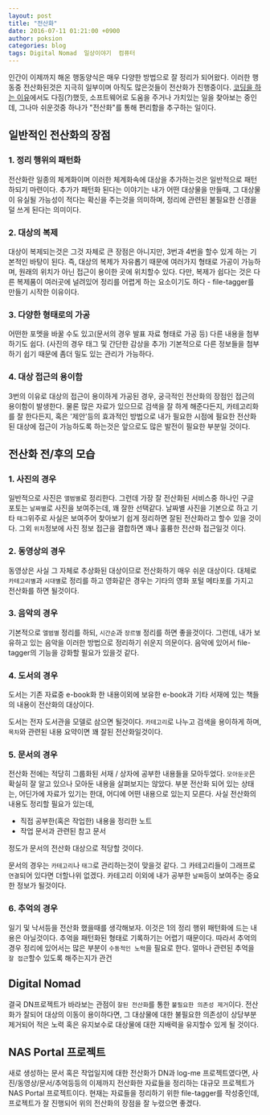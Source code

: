 ```yaml
---
layout: post
title: "전산화"
date: 2016-07-11 01:21:00 +0900
author: poksion
categories: blog
tags: Digital Nomad  일상이야기  컴퓨터
---
```


인간이 이제까지 해온 행동양식은 매우 다양한 방법으로 잘 정리가 되어왔다. 이러한 행동중 전산화된것은 지극히 일부이며 아직도 많은것들이 전산화가 진행중이다. [코딩을 하는 이유](/blog/2016/07/11/코딩을-하는-이유.html)에서도 다짐(?)했듯, 소프트웨어로 도움을 주거나 가치있는 일을 찾아보는 중인데, 그나마 쉬운것중 하나가 "전산화"를 통해 편리함을 추구하는 일이다.

일반적인 전산화의 장점
-----------------

### 1. 정리 행위의 패턴화

전산화란 일종의 체계화이며 이러한 체계화속에 대상을 추가하는것은 일반적으로 패턴하되기 마련이다. 추가가 패턴화 된다는 이야기는 내가 어떤 대상물을 만들때, 그 대상물이 유실될 가능성이 적다는 확신을 주는것을 의미하며, 정리에 관련된 불필요한 신경을 덜 쓰게 된다는 의미이다.

### 2. 대상의 복제

대상이 복제되는것은 그것 자체로 큰 장점은 아니지만, 3번과 4번을 할수 있게 하는 기본적인 바탕이 된다. 즉, 대상의 복제가 자유롭기 때문에 여러가지 형태로 가공이 가능하며, 원래의 위치가 아닌 접근이 용이한 곳에 위치할수 있다. 다만, 복제가 쉽다는 것은 다른 복제품이 여러곳에 널려있어 정리를 어렵게 하는 요소이기도 하다 - file-tagger를 만들기 시작한 이유이다.

### 3. 다양한 형태로의 가공

어떤한 포멧을 바꿀 수도 있고(문서의 경우 발표 자료 형태로 가공 등) 다른 내용을 첨부하기도 쉽다. (사진의 경우 태그 및 간단한 감상을 추가) 기본적으로 다른 정보들을 첨부하기 쉽기 때문에 좀더 밀도 있는 관리가 가능하다.

### 4. 대상 접근의 용이함

3번의 이유로 대상의 접근이 용이하게 가공된 경우, 궁극적인 전산화의 장점인 접근의 용이함이 발생한다. 물론 많은 자료가 있으므로 검색을 잘 하게 해준다든지, 카테고리화를 잘 한다든지, 혹은 '제안'등의 효과적인 방법으로 내가 필요한 시점에 필요한 전산화된 대상에 접근이 가능하도록 하는것은 앞으로도 많은 발전이 필요한 부분일 것이다.

전산화 전/후의 모습
---------------

### 1. 사진의 경우

일반적으로 사진은 ``앨범별``로 정리한다. 그런데 가장 잘 전산화된 서비스중 하나인 구글 포토는 ``날짜별``로 사진을 보여주는데, 꽤 잘한 선택같다. 날짜별 사진을 기본으로 하고 기타 ``태그``위주로 사실은 보여주어 찾아보기 쉽게 정리하면 잘된 전산화라고 할수 있을 것이다. 그외 ``위치``정보에 사진 정보 접근을 결합하면 꽤나 훌륭한 전산화 접근일것 이다.

### 2. 동영상의 경우

동영상은 사실 그 자체로 추상화된 대상이므로 전산화하기 매우 쉬운 대상이다. 대체로 ``카테고리별``과 ``시대별``로 정리를 하고 영화같은 경우는 기타의 영화 포털 메타포를 가지고 전산화를 하면 될것이다.

### 3. 음악의 경우

기본적으로 ``앨범별`` 정리를 하되, ``시간순``과 ``장르별`` 정리를 하면 좋을것이다. 그런데, 내가 보유하고 있는 음악을 이러한 방법으로 정리하기 쉬운지 의문이다. 음악에 있어서 file-tagger의 기능을 강화할 필요가 있을것 같다.

### 4. 도서의 경우

도서는 기존 자료중 e-book화 한 내용이외에 보유한 e-book과 기타 서재에 있는 책들의 내용이 전산화의 대상이다.

도서는 전자 도서관을 모델로 삼으면 될것이다. ``카테고리``로 나누고 검색을 용이하게 하며, ``목차``와 관련된 내용 요약이면 꽤 잘된 전산화일것이다.

### 5. 문서의 경우

전산화 전에는 적당히 그룹화된 서재 / 상자에 공부한 내용들을 모아두었다. ``모아둔곳``은 확실히 잘 알고 있으나 모아둔 내용을 살펴보지는 않았다. 부분 전산화 되어 있는 상태는, 어딘가에 자료가 있기는 한대, 어디에 어떤 내용으로 있는지 모른다. 사실 전산화의 내용도 정리할 필요가 있는데,

 * 직접 공부한(혹은 작업한) 내용을 정리한 노트
 * 작업 문서과 관련된 참고 문서

정도가 문서의 전산화 대상으로 적당할 것이다.

문서의 경우는 ``카테고리``나 ``태그``로 관리하는것이 맞을것 같다. 그 카테고리들이 그래프로 ``연결``되어 있다면 더할나위 없겠다. 카테고리 이외에 내가 공부한 ``날짜``등이 보여주는 중요한 정보가 될것이다.

### 6. 추억의 경우

일기 및 낙서등을 전산화 했을때를 생각해보자. 이것은 1의 정리 행위 패턴화에 드는 내용은 아닐것이다. 추억을 패턴화된 형태로 기록하기는 어렵기 때문이다. 따라서 추억의 경우 정리에 있어서는 많은 부분이 ``수동적인 노력``을 필요로 한다. 얼마나 관련된 추억을 ``잘 접근``할수 있도록 해주는지가 관건


Digital Nomad
--------------

결국 DN프로젝트가 바라보는 관점이 ``잘된 전산화``를 통한 ``불필요한 의존성 제거``이다. 전산화가 잘되어 대상의 이동이 용이하다면, 그 대상물에 대한 불필요한 의존성이 상당부분 제거되어 적은 노력 혹은 유지보수로 대상물에 대한 지배력을 유지할수 있게 될 것이다.

NAS Portal 프로젝트
-----------------

새로 생성하는 문서 혹은 작업일지에 대한 전산화가 DN과 log-me 프로젝트였다면, 사진/동영상/문서/추억등등의 이제까지 전산화한 자료들을 정리하는 대규모 프로젝트가 NAS Portal 프로젝트이다. 현재는 자료들을 정리하기 위한 file-tagger를 작성중인데, 프로젝트가 잘 진행되어 위의 전산화의 장점을 잘 누렸으면 좋겠다.



